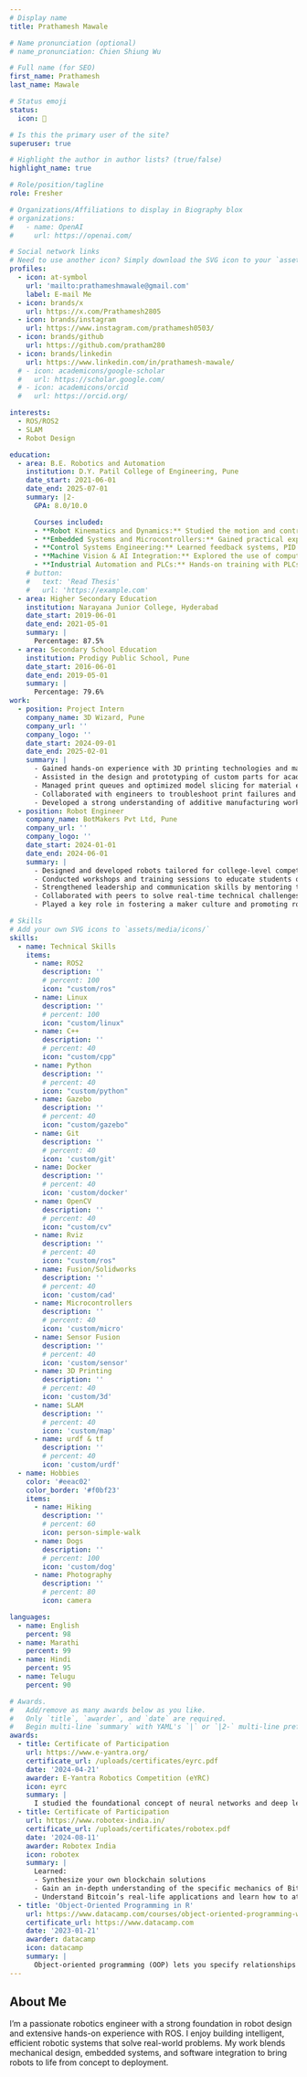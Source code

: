 ```yaml
---
# Display name
title: Prathamesh Mawale

# Name pronunciation (optional)
# name_pronunciation: Chien Shiung Wu

# Full name (for SEO)
first_name: Prathamesh 
last_name: Mawale

# Status emoji
status:
  icon: 🤖

# Is this the primary user of the site?
superuser: true

# Highlight the author in author lists? (true/false)
highlight_name: true

# Role/position/tagline
role: Fresher 

# Organizations/Affiliations to display in Biography blox
# organizations:
#   - name: OpenAI
#     url: https://openai.com/

# Social network links
# Need to use another icon? Simply download the SVG icon to your `assets/media/icons/` folder.
profiles:
  - icon: at-symbol
    url: 'mailto:prathameshmawale@gmail.com'
    label: E-mail Me
  - icon: brands/x
    url: https://x.com/Prathamesh2805
  - icon: brands/instagram
    url: https://www.instagram.com/prathamesh0503/
  - icon: brands/github
    url: https://github.com/pratham280
  - icon: brands/linkedin
    url: https://www.linkedin.com/in/prathamesh-mawale/
  # - icon: academicons/google-scholar
  #   url: https://scholar.google.com/
  # - icon: academicons/orcid
  #   url: https://orcid.org/

interests:
  - ROS/ROS2
  - SLAM
  - Robot Design

education:
  - area: B.E. Robotics and Automation
    institution: D.Y. Patil College of Engineering, Pune
    date_start: 2021-06-01
    date_end: 2025-07-01
    summary: |2-
      GPA: 8.0/10.0

      Courses included:
      - **Robot Kinematics and Dynamics:** Studied the motion and control of robotic arms and mobile robots, including forward/inverse kinematics and trajectory planning.  
      - **Embedded Systems and Microcontrollers:** Gained practical experience programming controllers like Arduino, ESP32, and STM32 for real-time robotic applications.  
      - **Control Systems Engineering:** Learned feedback systems, PID control, and automation techniques used in industrial and mobile robotics.  
      - **Machine Vision & AI Integration:** Explored the use of computer vision and AI algorithms for navigation, object detection, and autonomous decision-making.  
      - **Industrial Automation and PLCs:** Hands-on training with PLCs, SCADA, and HMI for factory automation and process control systems.
    # button:
    #   text: 'Read Thesis'
    #   url: 'https://example.com'
  - area: Higher Secondary Education 
    institution: Narayana Junior College, Hyderabad
    date_start: 2019-06-01
    date_end: 2021-05-01
    summary: |
      Percentage: 87.5%
  - area: Secondary School Education
    institution: Prodigy Public School, Pune
    date_start: 2016-06-01
    date_end: 2019-05-01
    summary: |
      Percentage: 79.6%
work:
  - position: Project Intern
    company_name: 3D Wizard, Pune
    company_url: ''
    company_logo: ''
    date_start: 2024-09-01
    date_end: 2025-02-01
    summary: |
      - Gained hands-on experience with 3D printing technologies and machine calibration.  
      - Assisted in the design and prototyping of custom parts for academic and industrial clients.  
      - Managed print queues and optimized model slicing for material efficiency and print quality.  
      - Collaborated with engineers to troubleshoot print failures and improve print consistency.  
      - Developed a strong understanding of additive manufacturing workflows and post-processing techniques.
  - position: Robot Engineer
    company_name: BotMakers Pvt Ltd, Pune
    company_url: ''
    company_logo: ''
    date_start: 2024-01-01
    date_end: 2024-06-01
    summary: |
      - Designed and developed robots tailored for college-level competitions, focusing on performance and reliability.  
      - Conducted workshops and training sessions to educate students on robotics fundamentals and hands-on building.  
      - Strengthened leadership and communication skills by mentoring teams and guiding project execution.  
      - Collaborated with peers to solve real-time technical challenges during robotics events.  
      - Played a key role in fostering a maker culture and promoting robotics in academic communities.

# Skills
# Add your own SVG icons to `assets/media/icons/`
skills:
  - name: Technical Skills
    items:
      - name: ROS2
        description: ''
        # percent: 100
        icon: "custom/ros"
      - name: Linux
        description: ''
        # percent: 100
        icon: "custom/linux"
      - name: C++
        description: ''
        # percent: 40
        icon: "custom/cpp"
      - name: Python
        description: ''
        # percent: 40
        icon: "custom/python"
      - name: Gazebo
        description: ''
        # percent: 40
        icon: "custom/gazebo"
      - name: Git
        description: ''
        # percent: 40
        icon: 'custom/git'
      - name: Docker
        description: ''
        # percent: 40
        icon: 'custom/docker'
      - name: OpenCV
        description: ''
        # percent: 40
        icon: "custom/cv"
      - name: Rviz
        description: ''
        # percent: 40
        icon: "custom/ros"
      - name: Fusion/Solidworks
        description: ''
        # percent: 40
        icon: 'custom/cad'
      - name: Microcontrollers
        description: ''
        # percent: 40
        icon: 'custom/micro'
      - name: Sensor Fusion
        description: ''
        # percent: 40
        icon: 'custom/sensor'
      - name: 3D Printing
        description: ''
        # percent: 40
        icon: 'custom/3d'
      - name: SLAM
        description: ''
        # percent: 40
        icon: 'custom/map'
      - name: urdf & tf
        description: ''
        # percent: 40
        icon: 'custom/urdf'
  - name: Hobbies
    color: '#eeac02'
    color_border: '#f0bf23'
    items:
      - name: Hiking
        description: ''
        # percent: 60
        icon: person-simple-walk
      - name: Dogs
        description: ''
        # percent: 100
        icon: 'custom/dog'
      - name: Photography
        description: ''
        # percent: 80
        icon: camera

languages:
  - name: English
    percent: 98
  - name: Marathi
    percent: 99
  - name: Hindi
    percent: 95
  - name: Telugu
    percent: 90

# Awards.
#   Add/remove as many awards below as you like.
#   Only `title`, `awarder`, and `date` are required.
#   Begin multi-line `summary` with YAML's `|` or `|2-` multi-line prefix and indent 2 spaces below.
awards:
  - title: Certificate of Participation
    url: https://www.e-yantra.org/
    certificate_url: /uploads/certificates/eyrc.pdf
    date: '2024-04-21'
    awarder: E-Yantra Robotics Competition (eYRC)
    icon: eyrc
    summary: |
      I studied the foundational concept of neural networks and deep learning. By the end, I was familiar with the significant technological trends driving the rise of deep learning; build, train, and apply fully connected deep neural networks; implement efficient (vectorized) neural networks; identify key parameters in a neural network’s architecture; and apply deep learning to your own applications.
  - title: Certificate of Participation 
    url: https://www.robotex-india.in/
    certificate_url: /uploads/certificates/robotex.pdf
    date: '2024-08-11'
    awarder: Robotex India 
    icon: robotex
    summary: |
      Learned:
      - Synthesize your own blockchain solutions
      - Gain an in-depth understanding of the specific mechanics of Bitcoin
      - Understand Bitcoin’s real-life applications and learn how to attack and destroy Bitcoin, Ethereum, smart contracts and Dapps, and alternatives to Bitcoin’s Proof-of-Work consensus algorithm
  - title: 'Object-Oriented Programming in R'
    url: https://www.datacamp.com/courses/object-oriented-programming-with-s3-and-r6-in-r
    certificate_url: https://www.datacamp.com
    date: '2023-01-21'  
    awarder: datacamp
    icon: datacamp
    summary: |
      Object-oriented programming (OOP) lets you specify relationships between functions and the objects that they can act on, helping you manage complexity in your code. This is an intermediate level course, providing an introduction to OOP, using the S3 and R6 systems. S3 is a great day-to-day R programming tool that simplifies some of the functions that you write. R6 is especially useful for industry-specific analyses, working with web APIs, and building GUIs.
---
```


## About Me

I’m a passionate robotics engineer with a strong foundation in robot design and extensive hands-on experience with ROS. I enjoy building intelligent, efficient robotic systems that solve real-world problems. My work blends mechanical design, embedded systems, and software integration to bring robots to life from concept to deployment.
